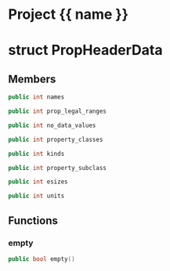 <script setup>
import {useRoute} from 'vitepress'
const {path} = useRoute()
const tokens = path.split('/')
const words = tokens[2].split('-');
for (let i = 0; i < words.length; i++) {
    words[i] = words[i].charAt(0).toUpperCase() + words[i].slice(1);
    words[i] = words[i].replace('geode', 'Geode')
}
const name = words.join('-');
</script>
# Project {{ name }}

# struct PropHeaderData


## Members

```cpp
public int names

```

```cpp
public int prop_legal_ranges

```

```cpp
public int no_data_values

```

```cpp
public int property_classes

```

```cpp
public int kinds

```

```cpp
public int property_subclass

```

```cpp
public int esizes

```

```cpp
public int units

```



## Functions

### empty

```cpp
public bool empty()
```




